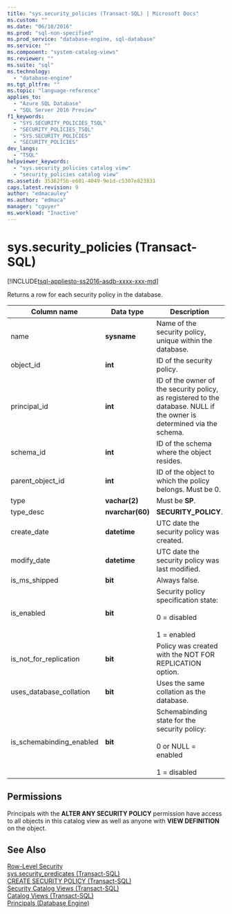 ```yaml
---
title: "sys.security_policies (Transact-SQL) | Microsoft Docs"
ms.custom: ""
ms.date: "06/10/2016"
ms.prod: "sql-non-specified"
ms.prod_service: "database-engine, sql-database"
ms.service: ""
ms.component: "system-catalog-views"
ms.reviewer: ""
ms.suite: "sql"
ms.technology: 
  - "database-engine"
ms.tgt_pltfrm: ""
ms.topic: "language-reference"
applies_to: 
  - "Azure SQL Database"
  - "SQL Server 2016 Preview"
f1_keywords: 
  - "SYS.SECURITY_POLICIES_TSQL"
  - "SECURITY_POLICIES_TSQL"
  - "SYS.SECURITY_POLICIES"
  - "SECURITY_POLICIES"
dev_langs: 
  - "TSQL"
helpviewer_keywords: 
  - "sys.security_policies catalog view"
  - "security_policies catalog view"
ms.assetid: 35362f5b-e601-4049-9e1d-c5307e823831
caps.latest.revision: 9
author: "edmacauley"
ms.author: "edmaca"
manager: "cguyer"
ms.workload: "Inactive"
---
```

# sys.security_policies (Transact-SQL)
[!INCLUDE[tsql-appliesto-ss2016-asdb-xxxx-xxx-md](../../includes/tsql-appliesto-ss2016-asdb-xxxx-xxx-md.md)]

  Returns a row for each security policy in the database.  
  
|Column name|Data type|Description|  
|-----------------|---------------|-----------------|  
|name|**sysname**|Name of the security policy, unique within the database.|  
|object_id|**int**|ID of the security policy.|  
|principal_id|**int**|ID of the owner of the security policy, as registered to the database. NULL if the owner is determined via the schema.|  
|schema_id|**int**|ID of the schema where the object resides.|  
|parent_object_id|**int**|ID of the object to which the policy belongs. Must be 0.|  
|type|**vachar(2)**|Must be **SP**.|  
|type_desc|**nvarchar(60)**|**SECURITY_POLICY**.|  
|create_date|**datetime**|UTC date the security policy was created.|  
|modify_date|**datetime**|UTC date the security policy was last modified.|  
|is_ms_shipped|**bit**|Always false.|  
|is_enabled|**bit**|Security policy specification state:<br /><br /> 0 = disabled<br /><br /> 1 = enabled|  
|is_not_for_replication|**bit**|Policy was created with the NOT FOR REPLICATION option.|  
|uses_database_collation|**bit**|Uses the same collation as the database.|  
|is_schemabinding_enabled|**bit**|Schemabinding state for the security policy:<br /><br /> 0 or NULL = enabled<br /><br /> 1 = disabled|  
  
## Permissions  
 Principals with the **ALTER ANY SECURITY POLICY** permission have access to all objects in this catalog view as well as anyone with **VIEW DEFINITION** on the object.  
  
## See Also  
 [Row-Level Security](../../relational-databases/security/row-level-security.md)   
 [sys.security_predicates &#40;Transact-SQL&#41;](../../relational-databases/system-catalog-views/sys-security-predicates-transact-sql.md)   
 [CREATE SECURITY POLICY &#40;Transact-SQL&#41;](../../t-sql/statements/create-security-policy-transact-sql.md)   
 [Security Catalog Views &#40;Transact-SQL&#41;](../../relational-databases/system-catalog-views/security-catalog-views-transact-sql.md)   
 [Catalog Views &#40;Transact-SQL&#41;](../../relational-databases/system-catalog-views/catalog-views-transact-sql.md)   
 [Principals &#40;Database Engine&#41;](../../relational-databases/security/authentication-access/principals-database-engine.md)  
  
  
